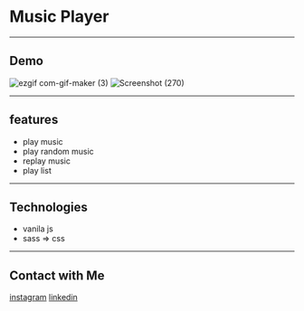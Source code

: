 # Music Player
- - - 
## Demo
![ezgif com-gif-maker (3)](https://user-images.githubusercontent.com/87765316/129528261-9b65b097-bc9c-4de0-b450-4212ad17313c.gif)
![Screenshot (270)](https://user-images.githubusercontent.com/87765316/129526833-e2af626c-ac4f-4e6d-b392-66d507671fcc.png)
- - - 
## features
- play music
- play random music
- replay music
- play list
---  
## Technologies
- vanila js
- sass => css
- --
## Contact with Me
[instagram](https://www.instagram.com/alikhani_developer/)
[linkedin](https://www.linkedin.com/in/amir-hossein-agha-alikhani-060a88217/)
